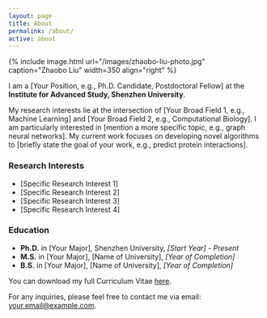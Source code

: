 ```yaml
---
layout: page
title: About
permalink: /about/
active: about
---
```


{% include image.html url="/images/zhaobo-liu-photo.jpg" caption="Zhaobo Liu" width=350 align="right" %}

I am a [Your Position, e.g., Ph.D. Candidate, Postdoctoral Fellow] at the **Institute for Advanced Study, Shenzhen University**.

My research interests lie at the intersection of [Your Broad Field 1, e.g., Machine Learning] and [Your Broad Field 2, e.g., Computational Biology]. I am particularly interested in [mention a more specific topic, e.g., graph neural networks]. My current work focuses on developing novel algorithms to [briefly state the goal of your work, e.g., predict protein interactions].

### Research Interests

*   [Specific Research Interest 1]
*   [Specific Research Interest 2]
*   [Specific Research Interest 3]
*   [Specific Research Interest 4]

### Education

*   **Ph.D.** in [Your Major], Shenzhen University, *[Start Year] - Present*
*   **M.S.** in [Your Major], [Name of University], *[Year of Completion]*
*   **B.S.** in [Your Major], [Name of University], *[Year of Completion]*

You can download my full Curriculum Vitae [here](/files/your-cv-filename.pdf).

For any inquiries, please feel free to contact me via email: [your.email@example.com](mailto:your.email@example.com).
